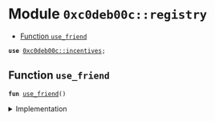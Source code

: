 
<a name="0xc0deb00c_registry"></a>

# Module `0xc0deb00c::registry`



-  [Function `use_friend`](#0xc0deb00c_registry_use_friend)


<pre><code><b>use</b> <a href="incentives.md#0xc0deb00c_incentives">0xc0deb00c::incentives</a>;
</code></pre>



<a name="0xc0deb00c_registry_use_friend"></a>

## Function `use_friend`



<pre><code><b>fun</b> <a href="registry.md#0xc0deb00c_registry_use_friend">use_friend</a>()
</code></pre>



<details>
<summary>Implementation</summary>


<pre><code><b>fun</b> <a href="registry.md#0xc0deb00c_registry_use_friend">use_friend</a>() {<a href="incentives.md#0xc0deb00c_incentives_calculate_max_quote_match">incentives::calculate_max_quote_match</a>(<b>false</b>, 0, 0);}
</code></pre>



</details>
